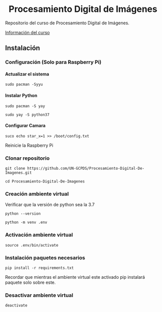 # <center> Procesamiento Digital de Imágenes </center>

Repositorio del curso de Procesamiento Digital de Imágenes.  

[Información del curso](https://docs.google.com/spreadsheets/d/1ODFNuppfZTspb2CqdAHMDGFF0lk150aQ/edit?usp=sharing&ouid=102209159107774849732&rtpof=true&sd=true)


## Instalación 

### Configuración (Solo para Raspberry Pi)

#### Actualizar el sistema 

```
sudo pacman -Syyu
```

#### Instalar Python 

```
sudo pacman -S yay
```

```
sudo yay -S python37
```

#### Configurar Camara 

```
suco echo star_x=1 >> /boot/config.txt
```

Reinicie la Raspberry Pi










### Clonar repositorio 
```
git clone https://github.com/UN-GCPDS/Procesamiento-Digital-De-Imagenes.git
```
```
cd Procesamiento-Digital-De-Imagenes
```

### Creación ambiente virtual 

Verificar que la versión de python sea la 3.7 


```
python --version 
```

```
python -m venv .env 
```

### Activación ambiente virtual 

```
source .env/bin/activate 
```

### Instalación paquetes necesarios 
```
pip install -r requirements.txt
```
Recordar que mientras el ambiente virtual este activado pip instalará paquete solo sobre este. 

### Desactivar ambiente virtual

```
deactivate 
```